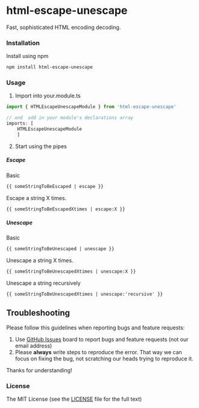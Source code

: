 # html-escape-unescape
Fast, sophisticated HTML encoding decoding.

### Installation
Install using npm
```bash
npm install html-escape-unescape
```

### Usage
1. Import into your.module.ts
```typescript
import { HTMLEscapeUnescapeModule } from 'html-escape-unescape'

// and  add in your module's declarations array 
imports: [ 
    HTMLEscapeUnescapeModule 
    ]
```
2. Start using the pipes
##### Escape
Basic
```html
{{ someStringToBeEscaped | escape }}
```
Escape a string X times.
```html
{{ someStringToBeEscapedXtimes | escape:X }}
```
##### Unescape
Basic
```html
{{ someStringToBeUnescaped | unescape }}
```
Unescape a string X times.
```html
{{ someStringToBeUnescapedXtimes | unescape:X }}
```
Unescape a string recursively 
```html
{{ someStringToBeUnescapedXtimes | unescape:'recursive' }}
```
## Troubleshooting

Please follow this guidelines when reporting bugs and feature requests:

1. Use [GitHub Issues](https://github.com/valor-software/ng2-charts/issues) board to report bugs and feature requests (not our email address)
2. Please **always** write steps to reproduce the error. That way we can focus on fixing the bug, not scratching our heads trying to reproduce it.

Thanks for understanding!

### License

The MIT License (see the [LICENSE](https://github.com/valor-software/ng2-charts/blob/master/LICENSE) file for the full text)